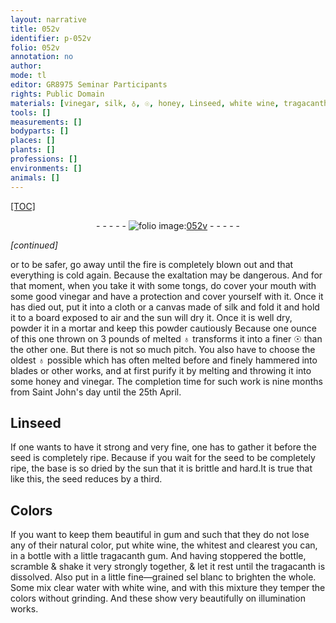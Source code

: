 ```yaml
---
layout: narrative
title: 052v
identifier: p-052v
folio: 052v
annotation: no
author:
mode: tl
editor: GR8975 Seminar Participants
rights: Public Domain
materials: [vinegar, silk, ♁, ☉, honey, Linseed, white wine, tragacanth gum, tragacanth, sel blanc, clear water]
tools: []
measurements: []
bodyparts: []
places: []
plants: []
professions: []
environments: []
animals: []
---
```


<p><a href="{{ site.baseurl }}/diplomatic/">[TOC]</a></p><div class="folio" align="center">- - - - - <a href="http://gallica.bnf.fr/ark:/12148/btv1b9059316c/f110.item" target="_blank"><img src="https://cu-mkp.github.io/2017-workshop-edition/assets/photo-icon.png" alt="folio image: " style="display:inline-block; margin-bottom:-3px;"/>052v</a> - - - - - </div>  
 
*[continued]*
  
or to be safer, go away until the fire is completely blown out and that everything is cold again. Because the exaltation may be dangerous. And for that moment, when you take it with some tongs, do cover your mouth with some good <span class="m">vinegar</span> and have a protection and cover yourself with it. Once it has died out, put it into a cloth or a canvas made of <span class="m">silk</span> and fold it and hold it to a board exposed to air and the sun will dry it. Once it is well dry, powder it in a mortar and keep this powder cautiously Because one ounce of this one thrown on 3 pounds of melted <span class="m">♁</span> transforms it into a finer <span class="m">☉</span> than the other one. But there is not so much pitch. You also have to choose the oldest <span class="m">♁</span> possible which has often melted before and finely hammered into blades or other works, and at first purify it by melting and throwing it into some <span class="m">honey</span> and <span class="m">vinegar</span>. The completion time for such work is nine months from Saint John's day until the 25th April. 

 
  

## <span class="m">Linseed</span>

 
If one wants to have it strong and very fine, one has to gather it before the seed is completely ripe. Because if you wait for the seed to be completely ripe, the base is so dried by the sun that it is brittle and hard.It is true that like this, the seed reduces by a third.
 
 
  

## Colors

 
If you want to keep them beautiful in gum and such that they do not lose any of their natural color, put <span class="m">white wine</span>, the whitest and clearest you can, in a bottle with a little <span class="m">tragacanth gum</span>. And having stoppered the bottle, scramble & shake it very strongly together, & let it rest until the <span class="m">tragacanth</span> is dissolved. Also put in a little fine—grained <span class="m">sel blanc</span> to brighten the whole. Some mix <span class="m">clear water</span> with <span class="m">white wine</span>, and with this mixture they temper the colors without grinding. And these show very beautifully on illumination works.

